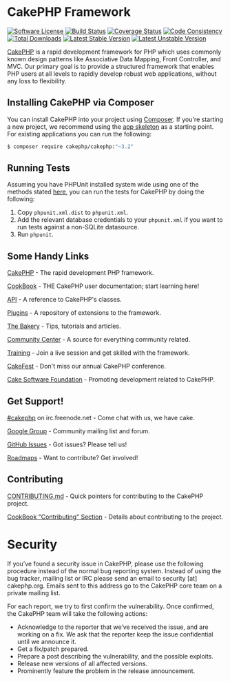 # CakePHP Framework

[![Software License](https://img.shields.io/badge/license-MIT-brightgreen.svg?style=flat-square)](LICENSE.txt)
[![Build Status](https://img.shields.io/travis/cakephp/cakephp/master.svg?style=flat-square)](https://travis-ci.org/cakephp/cakephp)
[![Coverage Status](https://img.shields.io/coveralls/cakephp/cakephp/master.svg?style=flat-square)](https://coveralls.io/r/cakephp/cakephp?branch=master)
[![Code Consistency](https://squizlabs.github.io/PHP_CodeSniffer/analysis/cakephp/cakephp/grade.svg)](http://squizlabs.github.io/PHP_CodeSniffer/analysis/cakephp/cakephp/)
[![Total Downloads](https://img.shields.io/packagist/dt/cakephp/cakephp.svg?style=flat-square)](https://packagist.org/packages/cakephp/cakephp)
[![Latest Stable Version](https://img.shields.io/packagist/v/cakephp/cakephp.svg?style=flat-square&label=stable)](https://packagist.org/packages/cakephp/cakephp)
[![Latest Unstable Version](https://img.shields.io/packagist/vpre/cakephp/cakephp.svg?style=flat-square&label=unstable)](https://packagist.org/packages/cakephp/cakephp)

[CakePHP](http://www.cakephp.org) is a rapid development framework for PHP which
uses commonly known design patterns like Associative Data
Mapping, Front Controller, and MVC.  Our primary goal is to provide a structured
framework that enables PHP users at all levels to rapidly develop robust web
applications, without any loss to flexibility.

## Installing CakePHP via Composer

You can install CakePHP into your project using
[Composer](http://getcomposer.org).  If you're starting a new project, we
recommend using the [app skeleton](https://github.com/cakephp/app) as
a starting point. For existing applications you can run the following:

``` bash
$ composer require cakephp/cakephp:"~3.2"
```

## Running Tests

Assuming you have PHPUnit installed system wide using one of the methods stated
[here](http://phpunit.de/manual/current/en/installation.html), you can run the
tests for CakePHP by doing the following:

1. Copy `phpunit.xml.dist` to `phpunit.xml`.
2. Add the relevant database credentials to your `phpunit.xml` if you want to run tests against
   a non-SQLite datasource.
3. Run `phpunit`.

## Some Handy Links

[CakePHP](http://www.cakephp.org) - The rapid development PHP framework.

[CookBook](http://book.cakephp.org) - THE CakePHP user documentation; start learning here!

[API](http://api.cakephp.org) - A reference to CakePHP's classes.

[Plugins](http://plugins.cakephp.org) - A repository of extensions to the framework.

[The Bakery](http://bakery.cakephp.org) - Tips, tutorials and articles.

[Community Center](http://community.cakephp.org) - A source for everything community related.

[Training](http://training.cakephp.org) - Join a live session and get skilled with the framework.

[CakeFest](http://cakefest.org) - Don't miss our annual CakePHP conference.

[Cake Software Foundation](http://cakefoundation.org) - Promoting development related to CakePHP.

## Get Support!

[#cakephp](http://webchat.freenode.net/?channels=#cakephp) on irc.freenode.net - Come chat with us, we have cake.

[Google Group](https://groups.google.com/group/cake-php) - Community mailing list and forum.

[GitHub Issues](https://github.com/cakephp/cakephp/issues) - Got issues? Please tell us!

[Roadmaps](https://github.com/cakephp/cakephp/wiki#roadmaps) - Want to contribute? Get involved!

## Contributing

[CONTRIBUTING.md](CONTRIBUTING.md) - Quick pointers for contributing to the CakePHP project.

[CookBook "Contributing" Section](http://book.cakephp.org/3.0/en/contributing.html) - Details about contributing to the project.

# Security

If you’ve found a security issue in CakePHP, please use the following procedure instead of the normal bug reporting system. Instead of using the bug tracker, mailing list or IRC please send an email to security [at] cakephp.org. Emails sent to this address go to the CakePHP core team on a private mailing list.

For each report, we try to first confirm the vulnerability. Once confirmed, the CakePHP team will take the following actions:

- Acknowledge to the reporter that we’ve received the issue, and are working on a fix. We ask that the reporter keep the issue confidential until we announce it.
- Get a fix/patch prepared.
- Prepare a post describing the vulnerability, and the possible exploits.
- Release new versions of all affected versions.
- Prominently feature the problem in the release announcement.
